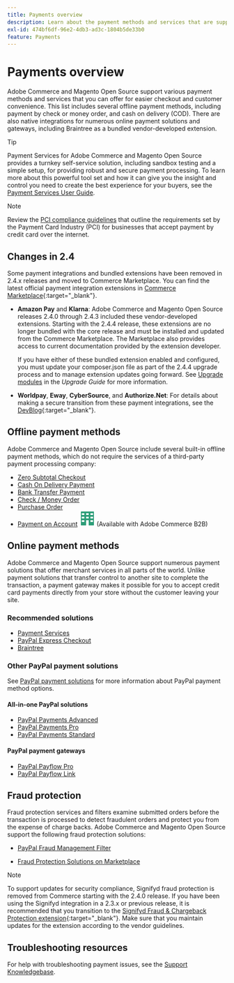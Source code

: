 ```yaml
---
title: Payments overview
description: Learn about the payment methods and services that are supported natively in Adobe COmmerce and Magento Open Source.
exl-id: 474bf6df-96e2-4db3-ad3c-1804b5de33b0
feature: Payments
---
```

# Payments overview

Adobe Commerce and Magento Open Source support various payment methods and services that you can offer for easier checkout and customer convenience. This list includes several offline payment methods, including payment by check or money order, and cash on delivery (COD). There are also native integrations for numerous online payment solutions and gateways, including Braintree as a bundled vendor-developed extension.

>[!TIP]
>
>Payment Services for Adobe Commerce and Magento Open Source provides a turnkey self-service solution, including sandbox testing and a simple setup, for providing robust and secure payment processing. To learn more about this powerful tool set and how it can give you the insight and control you need to create the best experience for your buyers, see the [Payment Services User Guide](https://experienceleague.adobe.com/docs/commerce-merchant-services/payment-services/guide-overview.html).

>[!NOTE]
>
>Review the [PCI compliance guidelines](../getting-started/compliance-pci.md) that outline the requirements set by the Payment Card Industry (PCI) for businesses that accept payment by credit card over the internet.

## Changes in 2.4

Some payment integrations and bundled extensions have been removed in 2.4.x releases and moved to Commerce Marketplace. You can find the latest official payment integration extensions in [Commerce Marketplace](https://marketplace.magento.com/extensions/payments-security.html){:target="_blank"}.

- **Amazon Pay** and **Klarna**: Adobe Commerce and Magento Open Source releases 2.4.0 through 2.4.3 included these vendor-developed extensions. Starting with the 2.4.4 release, these extensions are no longer bundled with the core release and must be installed and updated from the Commerce Marketplace. The Marketplace also provides access to current documentation provided by the extension developer.

   If you have either of these bundled extension enabled and configured, you must update your composer.json file as part of the 2.4.4 upgrade process and to manage extension updates going forward. See [Upgrade modules](https://experienceleague.adobe.com/docs/commerce-operations/upgrade-guide/modules/upgrade.html) in the _Upgrade Guide_ for more information.

- **Worldpay**, **Eway**, **CyberSource**, and **Authorize.Net**: For details about making a secure transition from these payment integrations, see the [DevBlog](https://community.magento.com/t5/Magento-DevBlog/Deprecation-of-Magento-core-payment-integrations/ba-p/426445){:target="_blank"}.

## Offline payment methods

Adobe Commerce and Magento Open Source include several built-in offline payment methods, which do not require the services of a third-party payment processing company:

- [Zero Subtotal Checkout](zero-subtotal-checkout.md)
- [Cash On Delivery Payment](cash-on-delivery.md)
- [Bank Transfer Payment](bank-transfer.md)
- [Check / Money Order](check-money-order.md)
- [Purchase Order](purchase-order.md)
- [Payment on Account](../b2b/enable-basic-features.md#configure-payment-on-account) ![Adobe Commerce B2B](../assets/b2b.svg) (Available with Adobe Commerce B2B)

## Online payment methods

Adobe Commerce and Magento Open Source support numerous payment solutions that offer merchant services in all parts of the world. Unlike payment solutions that transfer control to another site to complete the transaction, a payment gateway makes it possible for you to accept credit card payments directly from your store without the customer leaving your site.

### Recommended solutions

- [Payment Services](https://experienceleague.adobe.com/docs/commerce-merchant-services/payment-services/guide-overview.html)
- [PayPal Express Checkout](paypal-express-checkout.md)
- [Braintree](braintree.md)

### Other PayPal payment solutions

See [PayPal payment solutions](paypal.md) for more information about PayPal payment method options.

#### All-in-one PayPal solutions

- [PayPal Payments Advanced](paypal-payments-advanced.md)
- [PayPal Payments Pro](paypal-payments-pro.md)
- [PayPal Payments Standard](paypal-payments-standard.md)

#### PayPal payment gateways

- [PayPal Payflow Pro](paypal-payflow-pro.md)
- [PayPal Payflow Link](paypal-payflow-link.md)

## Fraud protection

Fraud protection services and filters examine submitted orders before the transaction is processed to detect fraudulent orders and protect you from the expense of charge backs. Adobe Commerce and Magento Open Source support the following fraud protection solutions:

- [PayPal Fraud Management Filter](paypal.md#paypal-fraud-management-filters)

- [Fraud Protection Solutions on Marketplace][1]

>[!NOTE]
>
>To support updates for security compliance, Signifyd fraud protection is removed from Commerce starting with the 2.4.0 release. If you have been using the Signifyd integration in a 2.3.x or previous release, it is recommended that you transition to the [Signifyd Fraud & Chargeback Protection extension](https://marketplace.magento.com/signifyd-module-connect.html){:target="_blank"}. Make sure that you maintain updates for the extension according to the vendor guidelines.

## Troubleshooting resources

For help with troubleshooting payment issues, see the [Support Knowledgebase](https://experienceleague.adobe.com/docs/commerce-knowledge-base/kb/overview.html?lang=en).

[1]: https://marketplace.magento.com/catalogsearch/result?q=fraud%20protection
